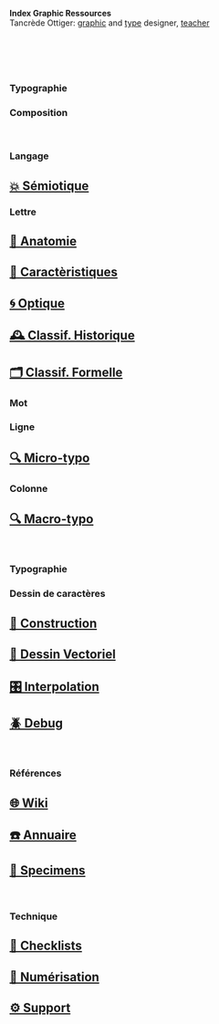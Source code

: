   **Index Graphic Ressources**  
  Tancrède Ottiger: [graphic](https://t-o.studio) and [type](https://t-o.supply) designer, [teacher](https://studioto.github.io)
# &nbsp;

<!---
## [🦚 Index Littérature Visuelle]()
## [💼 Portfolio](Student's projects)
## [⚡ Index Logos]()
## [🐦‍⬛ Index Animations]()
## [🏢 Index Grid Systems]()
## [🔮 Design Theories](/)
## [🔲 Design Gestalt](/)
## [📊 Design Hiérarchies](/)
## [🏗️ Typo Grille](/)
## [🚪 Typothèque Eracom](http://typo.eracom.ch)
--->

### Typographie
### Composition
&nbsp;
&nbsp;
### Langage
## [💥 Sémiotique](/denote-typeface)
### Lettre
## [🔬 Anatomie](/describe-typeface)
## [🧬 Caractèristiques](/parameter-typeface)
## [🌀 Optique](/correct-typeface)
## [🕰️ Classif. Historique](/overview-writing-history)
## [🗂️ Classif. Formelle](/classify-typefaces)
### Mot
### Ligne
## [🔍 Micro-typo](/set-typeface)
### Colonne
## [🔍 Macro-typo](/set-typeface)
&nbsp;
&nbsp;
### Typographie
### Dessin de caractères
## [🔨 Construction](/construct-typeface)
## [📐 Dessin Vectoriel](/draw-vectors)
## [🎛️ Interpolation](/interpolate-vectors)
## [🪲 Debug](/debug-typefaces)
&nbsp;
&nbsp;
### Références
## [🌐 Wiki](/index-graphic-terminology)
## [☎️ Annuaire](/index-designers)
## [🧪 Specimens](/index-specimens)
&nbsp;
&nbsp;
### Technique
## [📝 Checklists](/check-things)
## [📸 Numérisation](/digitize-typeface)
## [⚙️ Support](/support-technology)
